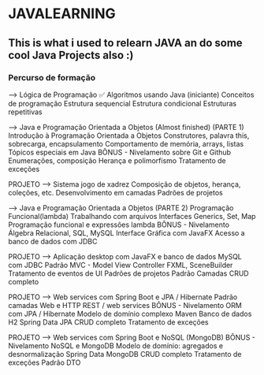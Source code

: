 # JAVALEARNING


<h2> This is what i used to relearn JAVA an do some cool Java Projects also :) </h2>

<h3>Percurso de formação</h3>
--> Lógica de Programação ✅
      Algoritmos usando Java  (iniciante)
      Conceitos de programação
      Estrutura sequencial
      Estrutura condicional
      Estruturas repetitivas

--> Java e Programação Orientada a Objetos (Almost finished)
(PARTE 1)
      Introdução à Programação Orientada a Objetos
      Construtores, palavra this, sobrecarga, encapsulamento
      Comportamento de memória, arrays, listas
      Tópicos especiais em Java
      BÔNUS - Nivelamento sobre Git e Github
      Enumerações, composição
      Herança e polimorfismo
      Tratamento de exceções

PROJETO
--> Sistema jogo de xadrez
      Composição de objetos, herança, coleções, etc.
      Desenvolvimento em camadas
      Padrões de projetos

--> Java e Programação Orientada a Objetos
(PARTE 2)
      Programação Funcional(lambda)
      Trabalhando com arquivos
      Interfaces
      Generics, Set, Map
      Programação funcional e expressões lambda
      BÔNUS - Nivelamento Álgebra Relacional, SQL, MySQL
      Interface Gráfica com JavaFX
      Acesso a banco de dados com JDBC
      
PROJETO
--> Aplicação desktop com JavaFX e banco de dados MySQL com JDBC
      Padrão MVC - Model View Controller
      FXML, SceneBuilder
      Tratamento de eventos de UI
      Padrões de projetos
      Padrão Camadas
      CRUD completo
      
PROJETO
--> Web services com Spring Boot e JPA / Hibernate
    Padrão camadas
    Web e HTTP
    REST / web services
    BÔNUS - Nivelamento ORM com JPA / Hibernate
    Modelo de domínio complexo
    Maven
    Banco de dados H2
    Spring Data JPA
    CRUD completo
    Tratamento de exceções

    
PROJETO
--> Web services com Spring Boot e NoSQL (MongoDB)
    BÔNUS - Nivelamento NoSQL e MongoDB
    Modelo de domínio: agregados e desnormalização
    Spring Data MongoDB
    CRUD completo
    Tratamento de exceções
    Padrão DTO
